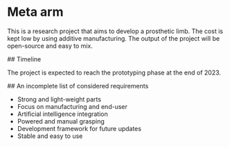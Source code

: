 # Meta arm
<p>This is a research project that aims to develop a prosthetic limb. The cost is kept low by using additive manufacturing. The output of the project will be open-source and easy to mix.</p>
## Timeline
<p>The project is expected to reach the prototyping phase at the end of 2023.</p>
## An incomplete list of considered requirements
<ul>
  <li>Strong and light-weight parts</li>
  <li>Focus on manufacturing and end-user</li>
  <li>Artificial intelligence integration</li>
  <li>Powered and manual grasping</li>
  <li>Development framework for future updates</li>
  <li>Stable and easy to use</li>
</ul>
